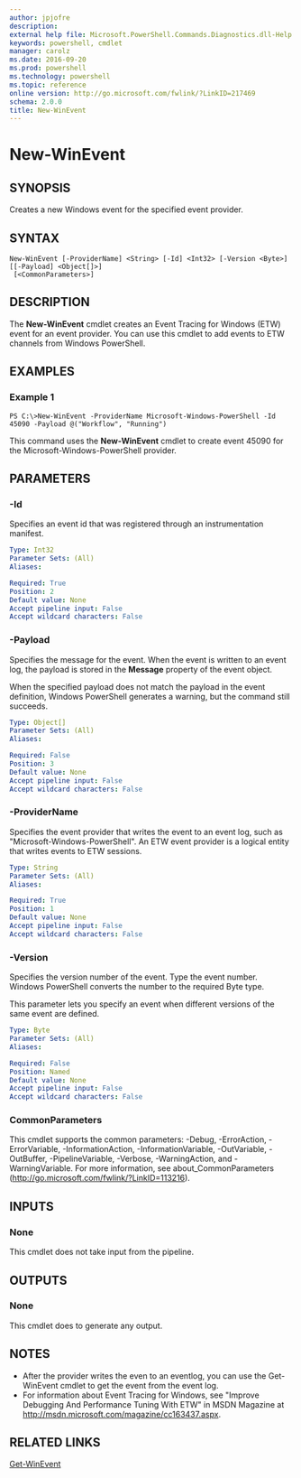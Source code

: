 ```yaml
---
author: jpjofre
description: 
external help file: Microsoft.PowerShell.Commands.Diagnostics.dll-Help.xml
keywords: powershell, cmdlet
manager: carolz
ms.date: 2016-09-20
ms.prod: powershell
ms.technology: powershell
ms.topic: reference
online version: http://go.microsoft.com/fwlink/?LinkID=217469
schema: 2.0.0
title: New-WinEvent
---
```


# New-WinEvent
## SYNOPSIS
Creates a new Windows event for the specified event provider.
## SYNTAX

```
New-WinEvent [-ProviderName] <String> [-Id] <Int32> [-Version <Byte>] [[-Payload] <Object[]>]
 [<CommonParameters>]
```

## DESCRIPTION
The **New-WinEvent** cmdlet creates an Event Tracing for Windows (ETW) event for an event provider.
You can use this cmdlet to add events to ETW channels from Windows PowerShell.
## EXAMPLES

### Example 1
```
PS C:\>New-WinEvent -ProviderName Microsoft-Windows-PowerShell -Id 45090 -Payload @("Workflow", "Running")
```

This command uses the **New-WinEvent** cmdlet to create event 45090 for the Microsoft-Windows-PowerShell provider.
## PARAMETERS

### -Id
Specifies an event id that was registered through an instrumentation manifest.

```yaml
Type: Int32
Parameter Sets: (All)
Aliases: 

Required: True
Position: 2
Default value: None
Accept pipeline input: False
Accept wildcard characters: False
```

### -Payload
Specifies the message for the event.
When the event is written to an event log, the payload is stored in the **Message** property of the event object.

When the specified payload does not match the payload in the event definition, Windows PowerShell generates a warning, but the command still succeeds.

```yaml
Type: Object[]
Parameter Sets: (All)
Aliases: 

Required: False
Position: 3
Default value: None
Accept pipeline input: False
Accept wildcard characters: False
```

### -ProviderName
Specifies the event provider that writes the event to an event log, such as "Microsoft-Windows-PowerShell".
An ETW event provider is a logical entity that writes events to ETW sessions.

```yaml
Type: String
Parameter Sets: (All)
Aliases: 

Required: True
Position: 1
Default value: None
Accept pipeline input: False
Accept wildcard characters: False
```

### -Version
Specifies the version number of the event.
Type the event number.
Windows PowerShell converts the number to the required Byte type.

This parameter lets you specify an event when different versions of the same event are defined.

```yaml
Type: Byte
Parameter Sets: (All)
Aliases: 

Required: False
Position: Named
Default value: None
Accept pipeline input: False
Accept wildcard characters: False
```

### CommonParameters
This cmdlet supports the common parameters: -Debug, -ErrorAction, -ErrorVariable, -InformationAction, -InformationVariable, -OutVariable, -OutBuffer, -PipelineVariable, -Verbose, -WarningAction, and -WarningVariable. For more information, see about_CommonParameters (http://go.microsoft.com/fwlink/?LinkID=113216).
## INPUTS

### None
This cmdlet does not take input from the pipeline.
## OUTPUTS

### None
This cmdlet does to generate any output.
## NOTES
* After the provider writes the even to an eventlog, you can use the Get-WinEvent cmdlet to get the event from the event log.
* For information about Event Tracing for Windows, see "Improve Debugging And Performance Tuning With ETW" in MSDN Magazine at http://msdn.microsoft.com/magazine/cc163437.aspx.
## RELATED LINKS

[Get-WinEvent](.\Get-WinEvent.md)



